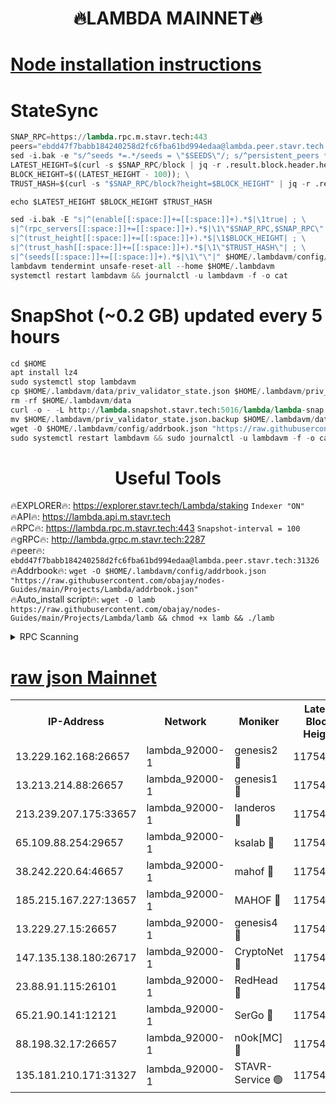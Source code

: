 <h1 align="center"> 🔥LAMBDA MAINNET🔥</h1>


[Node installation instructions](https://github.com/obajay/nodes-Guides/tree/main/Projects/Lambda)
=


# StateSync
```python
SNAP_RPC=https://lambda.rpc.m.stavr.tech:443
peers="ebdd47f7babb184240258d2fc6fba61bd994edaa@lambda.peer.stavr.tech:31326" 
sed -i.bak -e "s/^seeds *=.*/seeds = \"$SEEDS\"/; s/^persistent_peers *=.*/persistent_peers = \"$PEERS\"/" $HOME/.lambdavm/config/config.toml
LATEST_HEIGHT=$(curl -s $SNAP_RPC/block | jq -r .result.block.header.height); \
BLOCK_HEIGHT=$((LATEST_HEIGHT - 100)); \
TRUST_HASH=$(curl -s "$SNAP_RPC/block?height=$BLOCK_HEIGHT" | jq -r .result.block_id.hash)

echo $LATEST_HEIGHT $BLOCK_HEIGHT $TRUST_HASH

sed -i.bak -E "s|^(enable[[:space:]]+=[[:space:]]+).*$|\1true| ; \
s|^(rpc_servers[[:space:]]+=[[:space:]]+).*$|\1\"$SNAP_RPC,$SNAP_RPC\"| ; \
s|^(trust_height[[:space:]]+=[[:space:]]+).*$|\1$BLOCK_HEIGHT| ; \
s|^(trust_hash[[:space:]]+=[[:space:]]+).*$|\1\"$TRUST_HASH\"| ; \
s|^(seeds[[:space:]]+=[[:space:]]+).*$|\1\"\"|" $HOME/.lambdavm/config/config.toml
lambdavm tendermint unsafe-reset-all --home $HOME/.lambdavm
systemctl restart lambdavm && journalctl -u lambdavm -f -o cat

```
# SnapShot (~0.2 GB) updated every 5 hours
```python
cd $HOME
apt install lz4
sudo systemctl stop lambdavm
cp $HOME/.lambdavm/data/priv_validator_state.json $HOME/.lambdavm/priv_validator_state.json.backup
rm -rf $HOME/.lambdavm/data
curl -o - -L http://lambda.snapshot.stavr.tech:5016/lambda/lambda-snap.tar.lz4 | lz4 -c -d - | tar -x -C $HOME/.lambdavm --strip-components 2
mv $HOME/.lambdavm/priv_validator_state.json.backup $HOME/.lambdavm/data/priv_validator_state.json
wget -O $HOME/.lambdavm/config/addrbook.json "https://raw.githubusercontent.com/obajay/nodes-Guides/main/Projects/Lambda/addrbook.json"
sudo systemctl restart lambdavm && sudo journalctl -u lambdavm -f -o cat
```
 <h1 align="center"> Useful Tools</h1>

🔥EXPLORER🔥:      https://explorer.stavr.tech/Lambda/staking	        `Indexer "ON"` \
🔥API🔥: 			 		 https://lambda.api.m.stavr.tech \
🔥RPC🔥:           https://lambda.rpc.m.stavr.tech:443	              `Snapshot-interval = 100` \
🔥gRPC🔥:          http://lambda.grpc.m.stavr.tech:2287 \
🔥peer🔥:					 `ebdd47f7babb184240258d2fc6fba61bd994edaa@lambda.peer.stavr.tech:31326` \
🔥Addrbook🔥:    ```wget -O $HOME/.lambdavm/config/addrbook.json "https://raw.githubusercontent.com/obajay/nodes-Guides/main/Projects/Lambda/addrbook.json"``` \
🔥Auto_install script🔥: ```wget -O lamb https://raw.githubusercontent.com/obajay/nodes-Guides/main/Projects/Lambda/lamb && chmod +x lamb && ./lamb```


<details>
<summary>RPC Scanning</summary>

<h2 align="center"> We scan nodes in real time every 4 hours. And we provide the final result of RPC endpoints.
We cannot influence the operation of these nodes in any way. </h2>


```python
If Voting Power is higher than 0 --> then the Node is a validator of the network and may be subject to attack and be a potential threat to the chain.
```
```python
We marked such validators with a red symbol
```

</details>

[raw json Mainnet](https://rpc-check.lambm.stavr.tech/lambm/rpc-lambm-result.json)
=


<table><tr><th>IP-Address</th><th>Network</th><th>Moniker</th><th>Latest Block Height</th><th>Earliest Block Height</th><th>Catching Up</th><th>Tx Index</th><th>Voting Power</th><th>Scan Time</th></tr><tr><td>13.229.162.168:26657</td><td>lambda_92000-1</td><td>genesis2 🔴</td><td>11754703</td><td>1</td><td>False</td><td>on</td><td>16891175</td><td>2024-02-17T01:19:33.671899781UTC</td></tr><tr><td>13.213.214.88:26657</td><td>lambda_92000-1</td><td>genesis1 🔴</td><td>11754704</td><td>1</td><td>False</td><td>on</td><td>107835</td><td>2024-02-17T01:19:38.605720975UTC</td></tr><tr><td>213.239.207.175:33657</td><td>lambda_92000-1</td><td>landeros 🔴</td><td>11754702</td><td>8136001</td><td>False</td><td>off</td><td>1854048</td><td>2024-02-17T01:19:25.934704755UTC</td></tr><tr><td>65.109.88.254:29657</td><td>lambda_92000-1</td><td>ksalab 🔴</td><td>11754705</td><td>8715001</td><td>False</td><td>on</td><td>510465</td><td>2024-02-17T01:19:41.660924430UTC</td></tr><tr><td>38.242.220.64:46657</td><td>lambda_92000-1</td><td>mahof 🔴</td><td>11754706</td><td>10131001</td><td>False</td><td>off</td><td>770350</td><td>2024-02-17T01:19:44.449032306UTC</td></tr><tr><td>185.215.167.227:13657</td><td>lambda_92000-1</td><td>MAHOF 🔴</td><td>11754704</td><td>10134001</td><td>False</td><td>on</td><td>2051510</td><td>2024-02-17T01:19:37.327606709UTC</td></tr><tr><td>13.229.27.15:26657</td><td>lambda_92000-1</td><td>genesis4 🔴</td><td>11754704</td><td>11043001</td><td>False</td><td>on</td><td>9665448</td><td>2024-02-17T01:19:37.023441173UTC</td></tr><tr><td>147.135.138.180:26717</td><td>lambda_92000-1</td><td>CryptoNet 🔴</td><td>11754704</td><td>11383001</td><td>False</td><td>off</td><td>774543</td><td>2024-02-17T01:19:38.924629486UTC</td></tr><tr><td>23.88.91.115:26101</td><td>lambda_92000-1</td><td>RedHead 🔴</td><td>11754702</td><td>11654702</td><td>False</td><td>off</td><td>553202</td><td>2024-02-17T01:19:26.257131967UTC</td></tr><tr><td>65.21.90.141:12121</td><td>lambda_92000-1</td><td>SerGo 🔴</td><td>11754706</td><td>11654706</td><td>False</td><td>off</td><td>10612120</td><td>2024-02-17T01:19:44.121496117UTC</td></tr><tr><td>88.198.32.17:26657</td><td>lambda_92000-1</td><td>n0ok[MC] 🔴</td><td>11754706</td><td>11654706</td><td>False</td><td>off</td><td>1578630</td><td>2024-02-17T01:19:47.542997285UTC</td></tr><tr><td>135.181.210.171:31327</td><td>lambda_92000-1</td><td>STAVR-Service 🟢</td><td>11754705</td><td>11753001</td><td>False</td><td>on</td><td>0</td><td>2024-02-17T01:19:41.320757587UTC</td></tr></table>
